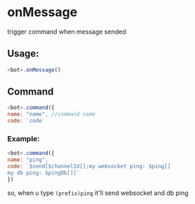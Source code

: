 # onMessage

trigger command when message sended

## Usage:

```js
<bot>.onMessage()
```

## Command

```js
<bot>.command({
name: "name", //command name
code: `code`
```

### Example:

```js
<bot>.command({
name: "ping",
code: `$send[$channelId[];my websocket ping: $ping[]
my db ping: $pingDb[]]`
})
```

so, when u type `(prefix)ping` it'll send websocket and db ping
